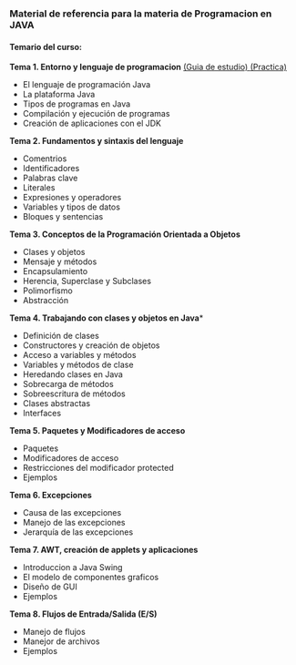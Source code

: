 ### Material de referencia para la materia de Programacion en JAVA

#### Temario del curso:

**Tema 1. Entorno y lenguaje de programacion** [(Guia de estudio) ](POO-GPE_Tema_01_UV.doc) [(Practica)](POO_p01_Entorno_UV.doc) 
- El lenguaje de programación Java
- La plataforma Java
- Tipos de programas en Java
- Compilación y ejecución de programas
- Creación de aplicaciones con el JDK
  
**Tema 2. Fundamentos y sintaxis del lenguaje**
- Comentrios
- Identificadores
- Palabras clave
- Literales
- Expresiones y operadores
- Variables y tipos de datos
- Bloques y sentencias

**Tema 3. Conceptos de la Programación Orientada a Objetos**
- Clases y objetos
- Mensaje y métodos
- Encapsulamiento
- Herencia, Superclase y Subclases
- Polimorfismo
- Abstracción

**Tema 4. Trabajando con clases y objetos en Java***
- Definición de clases
- Constructores y creación de objetos
- Acceso a variables y métodos
- Variables y métodos de clase
- Heredando clases en Java
- Sobrecarga de métodos
- Sobreescritura de métodos
- Clases abstractas
- Interfaces

**Tema 5. Paquetes y Modificadores de acceso**
- Paquetes
- Modificadores de acceso
- Restricciones del modificador protected
- Ejemplos

 **Tema 6. Excepciones**
- Causa de las excepciones
- Manejo de las excepciones
- Jerarquía de las excepciones

**Tema 7. AWT, creación de applets y aplicaciones**
- Introduccion a Java Swing
- El modelo de componentes graficos
- Diseño de GUI
- Ejemplos

**Tema 8. Flujos de Entrada/Salida (E/S)**
- Manejo de flujos
- Manejor de archivos
- Ejemplos

